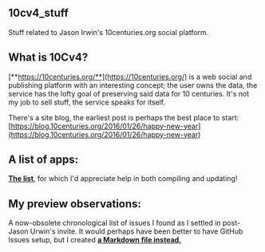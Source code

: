 ## 10cv4_stuff

Stuff related to Jason Irwin's 10centuries.org social platform.

## What is 10Cv4?

[**https://10centuries.org/**](https://10centuries.org/) is a web social and publishing platform with an interesting concept; the user owns the data, the service has the lofty goal of preserving said data for 10 centuries.  It's not my job to sell stuff, the service speaks for itself.

There's a site blog, the earliest post is perhaps the best place to start: [https://blog.10centuries.org/2016/01/26/happy-new-year](https://blog.10centuries.org/2016/01/26/happy-new-year)

## A list of apps:

[**The list**](../../wiki), for which I'd appreciate help in both compiling and updating!

## My preview observations:

A now-obsolete chronological list of issues I found as I settled in post- Jason Urwin's invite.  It would perhaps have been better to have GitHub Issues setup, but I created [**a Markdown file instead.**](preview_observations.md)
